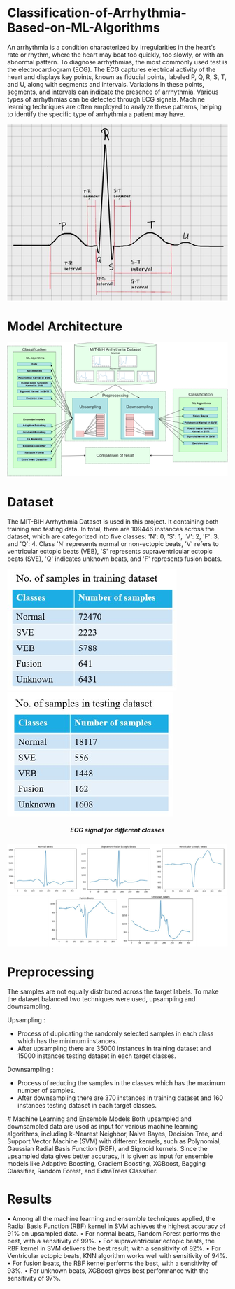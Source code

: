# Classification-of-Arrhythmia-Based-on-ML-Algorithms
An arrhythmia is a condition characterized by irregularities in the heart's rate or rhythm, where the heart may beat too quickly, too slowly, or with an abnormal pattern. To diagnose arrhythmias, the most commonly used test is the electrocardiogram (ECG). The ECG captures electrical activity of the heart and displays key points, known as fiducial points, labeled P, Q, R, S, T, and U, along with segments and intervals. Variations in these points, segments, and intervals can indicate the presence of arrhythmia. Various types of arrhythmias can be detected through ECG signals. Machine learning techniques are often employed to analyze these patterns, helping to identify the specific type of arrhythmia a patient may have.

<img src="https://github.com/Atshayasankaran/Classification-of-Arrhythmia-Based-on-ML-Algorithms/blob/main/Img/ECG signal_1.JPG">

# Model Architecture
<img src="https://github.com/Atshayasankaran/Classification-of-Arrhythmia-Based-on-ML-Algorithms/blob/main/Img/Model.png">

# Dataset
The MIT-BIH Arrhythmia Dataset is used in this project. It containing both training and testing data. In total, there are 109446 instances across the dataset, which are categorized into five classes: 'N': 0, 'S': 1, 'V': 2, 'F': 3, and 'Q': 4. Class 'N' represents normal or non-ectopic beats, 'V' refers to ventricular ectopic beats (VEB), 'S' represents supraventricular ectopic beats (SVE), 'Q' indicates unknown beats, and 'F' represents fusion beats.

<img src="https://github.com/Atshayasankaran/Classification-of-Arrhythmia-Based-on-ML-Algorithms/blob/main/Img/training.JPG">

<img src="https://github.com/Atshayasankaran/Classification-of-Arrhythmia-Based-on-ML-Algorithms/blob/main/Img/testing.JPG">

<h5 align="center">ECG signal for different classes<h5>
<img src="https://github.com/Atshayasankaran/Classification-of-Arrhythmia-Based-on-ML-Algorithms/blob/main/Img/Signals.png">

# Preprocessing 
The samples are not equally distributed across the target labels. To make the dataset balanced two techniques were used, upsampling and downsampling. 

Upsampling :
<ul>
  <li>Process of duplicating the randomly selected samples in each class which has the minimum instances.</li>
  <li>After upsampling there are 35000 instances in training dataset and 15000 instances testing dataset in each target classes.</li>
</ul>
Downsampling :
<ul>
  <li>Process of reducing the samples in the classes which has the maximum number of samples.</li>	
  <li>After downsampling there are 370 instances in training dataset and 160 instances testing dataset in each target classes.</li>
</ul>
# Machine Learning and Ensemble Models
Both upsampled and downsampled data are used as input for various machine learning algorithms, including k-Nearest Neighbor, Naive Bayes, Decision Tree, and Support Vector Machine (SVM) with different kernels, such as Polynomial, Gaussian Radial Basis Function (RBF), and Sigmoid kernels. Since the upsampled data gives better accuracy, it is given as input for ensemble models like Adaptive Boosting, Gradient Boosting, XGBoost, Bagging Classifier, Random Forest, and ExtraTrees Classifier.

# Results
• Among all the machine learning and ensemble techniques applied, the Radial Basis Function (RBF) kernel in SVM achieves the highest accuracy of 91% on upsampled data.
• For normal beats, Random Forest performs the best, with a sensitivity of 99%.
• For supraventricular ectopic beats, the RBF kernel in SVM delivers the best result, with a sensitivity of 82%.
•	For Ventricular ectopic beats, KNN algorithm works well with sensitivity of 94%. 
• For fusion beats, the RBF kernel performs the best, with a sensitivity of 93%.
•	For unknown beats, XGBoost gives best performance with the sensitivity of 97%. 




